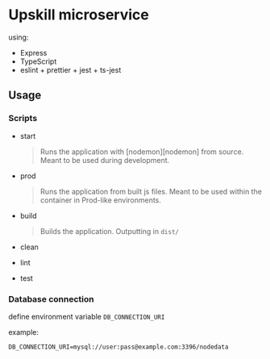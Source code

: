 # Upskill microservice

using:
- Express
- TypeScript
- eslint + prettier + jest + ts-jest


## Usage

### Scripts
- start
    > Runs the application with [nodemon][nodemon] from source. Meant to be used during development.
- prod
    > Runs the application from built js files. Meant to be used within the container in Prod-like environments.
- build
    > Builds the application. Outputting in `dist/`
- clean
    > 
- lint
    > 
- test
    > 

### Database connection 
define environment variable `DB_CONNECTION_URI`

example:
```
DB_CONNECTION_URI=mysql://user:pass@example.com:3396/nodedata
```
